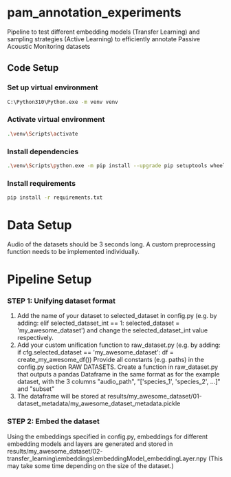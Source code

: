 # pam_annotation_experiments
Pipeline to test different embedding models (Transfer Learning) and sampling strategies (Active Learning) to efficiently annotate Passive Acoustic Monitoring datasets

## Code Setup

### Set up virtual environment
```bash
C:\Python310\Python.exe -m venv venv
```

### Activate virtual environment
```bash
.\venv\Scripts\activate
```

### Install dependencies

```bash
.\venv\Scripts\python.exe -m pip install --upgrade pip setuptools wheel
```

### Install requirements

```bash
pip install -r requirements.txt 
```

# Data Setup
Audio of the datasets should be 3 seconds long.
A custom preprocessing function needs to be implemented individually.

# Pipeline Setup
### STEP 1: Unifying dataset format
1. Add the name of your dataset to selected_dataset in config.py 
(e.g. by adding: elif selected_dataset_int == 1: selected_dataset = 'my_awesome_dataset')
and change the selected_dataset_int value respectively. 
2. Add your custom unification function to raw_dataset.py 
(e.g. by adding: if cfg.selected_dataset == 'my_awesome_dataset': df = create_my_awesome_df())
Provide all constants (e.g. paths) in the config.py section RAW DATASETS.
Create a function in raw_dataset.py that outputs a pandas Dataframe in the same format as for the example 
dataset, with the 3 columns "audio_path", "['species_1', 'species_2', ...]" and "subset"
3. The dataframe will be stored at 
results/my_awesome_dataset/01-dataset_metadata/my_awesome_dataset_metadata.pickle

### STEP 2: Embed the dataset
Using the embeddings specified in config.py, embeddings for different embedding models and layers are generated 
and stored in results/my_awesome_dataset/02-transfer_learning\embeddings\embeddingModel_embeddingLayer.npy
(This may take some time depending on the size of the dataset.)



